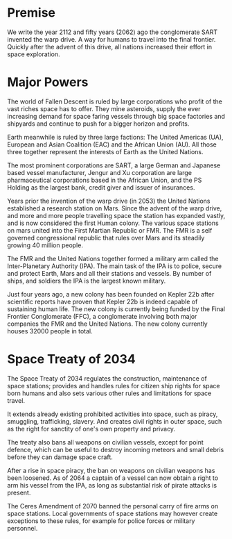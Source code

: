 # Premise

We write the year 2112 and fifty years (2062) ago the conglomerate SART
invented the warp drive. A way for humans to travel into the final
frontier. Quickly after the advent of this drive, all nations increased their
effort in space exploration.

# Major Powers

The world of Fallen Descent is ruled by large corporations who profit of the
vast riches space has to offer. They mine asteroids, supply the ever increasing
demand for space faring vessels through big space factories and shipyards and
continue to push for a bigger horizon and profits.

Earth meanwhile is ruled by three large factions: The United Americas (UA),
European and Asian Coalition (EAC) and the African Union (AU). All those three
together represent the interests of Earth as the United Nations.

The most prominent corporations are SART, a large German and Japanese based
vessel manufacturer, Jengur and Xu corporation are large pharmaceutical
corporations based in the African Union, and the PS Holding as the largest
bank, credit giver and issuer of insurances.

Years prior the invention of the warp drive (in 2053) the United Nations
established a research station on Mars. Since the advent of the warp drive, and
more and more people travelling space the station has expanded vastly, and is
now considered the first Human colony. The various space stations on mars united
into the First Martian Republic or FMR. The FMR is a self governed congressional
republic that rules over Mars and its steadily growing 40 million people.

The FMR and the United Nations together formed a military arm called the
Inter-Planetary Authority (IPA). The main task of the IPA is to police, secure
and protect Earth, Mars and all their stations and vessels. By number of ships,
and soldiers the IPA is the largest known military.

Just four years ago, a new colony has been founded on Kepler 22b after
scientific reports have proven that Kepler 22b is indeed capable of sustaining
human life. The new colony is currently being funded by the
Final Frontier Conglomerate (FFC), a conglomerate involving both major companies
the FMR and the United Nations. The new colony currently houses 32000
people in total.

# Space Treaty of 2034

The Space Treaty of 2034 regulates the construction, maintenance of space
stations; provides and handles rules for citizen ship rights for space born
humans and also sets various other rules and limitations for space travel.

It extends already existing prohibited activities into space, such as piracy,
smuggling, trafficking, slavery. And creates civil rights in outer space, such
as the right for sanctity of one's own property and privacy.

The treaty also bans all weapons on civilian vessels, except for point defence,
which can be useful to destroy incoming meteors and small debris before they
can damage space craft.

After a rise in space piracy, the ban on weapons on civilian weapons has been
loosened. As of 2064 a captain of a vessel can now obtain a right to arm his
vessel from the IPA, as long as substantial risk of pirate attacks is present.

The Ceres Amendment of 2070 banned the personal carry of fire arms on space
stations. Local governments of space stations may however create exceptions to
these rules, for example for police forces or military personnel.
